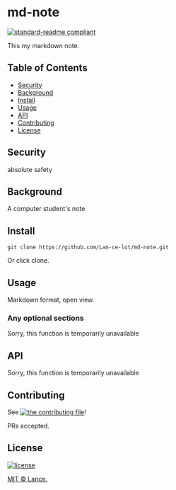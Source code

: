 # md-note
[![standard-readme compliant](https://img.shields.io/badge/readme%20style-standard-brightgreen.svg?style=flat-square)](https://github.com/RichardLitt/standard-readme)


This my markdown note.

## Table of Contents

- [Security](#security)
- [Background](#background)
- [Install](#install)
- [Usage](#usage)
- [API](#api)
- [Contributing](#contributing)
- [License](#license)

## Security

absolute safety

## Background

A computer student's note

## Install

```
git clone https://github.com/Lan-ce-lot/md-note.git
```

Or click clone.

## Usage

Markdown format, open view.

### Any optional sections

Sorry, this function is temporarily unavailable

## API

Sorry, this function is temporarily unavailable

## Contributing

See [![the contributing file](http://39.107.228.31/wp-content/uploads/2020/03/244e3c58bd3ea008704e0115341e942e2e9c1ece221e4-f6wx71_fw658.jpg)](https://github.com/Lan-ce-lot)!

PRs accepted.

## License

[![license](https://img.shields.io/github/license/:user/:repo.svg)](LICENSE)

[MIT © Lance.](http://39.107.228.31/)